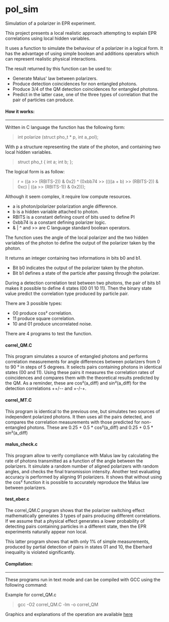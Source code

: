 # pol_sim
Simulation of a polarizer in EPR experiment.

This project presents a local realistic approach attempting to explain EPR correlations using local hidden variables.

It uses a function to simulate the behaviour of a polarizer in a logical form.
It has the advantage of using simple boolean and additions operators which can represent realistic physical interactions.

The result returned by this function can be used to:

  - Generate Malus' law between polarizers.
  - Produce detection coincidences for non entangled photons.
  - Produce 3/4 of the QM detection coincidences for entangled photons.
  - Predict in the latter case, one of the three types of correlation that the pair of particles can produce.

#### How it works:

------------


Written in C language the function has the following form:

>   int polarize (struct pho_t * p, int a_pol);

With p a structure representing the state of the photon, and containing two local hidden variables.

>   struct pho_t
  {
    int a;
    int b;
  };

The logical form is as follow:

>   r = ((a >> (RBITS-2)) & 0x2) ^ (0xbb74 >> ((((a + b) >> (RBITS-2)) & 0xc) | ((a >> (RBITS-1)) & 0x2)));

Although it seem complex, it require low compute resources.

  - a is photon/polarizer polarization angle difference.
  - b is a hidden variable attached to photon.
  - RBITS is a constant defining count of bits used to define PI
  - 0xbb74 is a constant defining polarizer logic.
  - & | ^ and >> are C language standard boolean operators.

The function uses the angle of the local polarizer and the two hidden variables of the photon to define the output of the polarizer taken by the photon.

It returns an integer containing two informations in bits b0 and b1.
  - Bit b0 indicates the output of the polarizer taken by the photon.
  - Bit b1 defines a state of the particle after passing through the polarizer.

During a detection correlation test between two photons, the pair of bits b1 makes it possible to define 4 states (00 01 10 11).
Then the binary state value predict the correlation type produced by particle pair.

There are 3 possible types:
  - 00 produce cos² correlation.
  - 11 produce square correlation.
  - 10 and 01 produce uncorrelated noise.

There are 4 programs to test the function.

#### correl_QM.C

This program simulates a source of entangled photons and performs correlation measurements for angle differences between polarizers from 0 to 90 ° in steps of 5 degrees.
It selects pairs containing photons in identical states (00 and 11).
Using these pairs it measures the correlation rates of coincidences and compares them with the theoretical results predicted by the QM.
As a reminder, these are cos²(a_diff) and sin²(a_diff) for the detection correlations ++/-- and +-/-+.

#### correl_MT.C

This program is identical to the previous one, but simulates two sources of independent polarized photons.
It then uses all the pairs detected, and compares the correlation measurements with those predicted for non-entangled photons.
These are 0.25 + 0.5 * cos²(a_diff) and 0.25 + 0.5 * sin²(a_diff)

#### malus_check.c

This program allow to verify compliance with Malus law by calculating the rate of photons transmitted as a function of the angle between the polarizers.
It simulate a random number of aligned polarizers with random angles, and checks the final transmission intensity.
Another test evaluating accuracy is performed by aligning 91 polarizers.
It shows that without using the cos² function it is possible to accurately reproduce the Malus law between polarizers.

#### test_eber.c

The correl_QM.C program shows that the polarizer switching effect mathematically generates 3 types of pairs producing different correlations.
If we assume that a physical effect generates a lower probability of detecting pairs containing particles in a different state, then the EPR experiments naturally appear non local.

This latter program shows that with only 1% of simple measurements, produced by partial detection of pairs in states 01 and 10, the Eberhard inequality is violated significantly.


#### Compilation:

------------


These programs run in text mode and can be compiled with GCC using the following command:

Example for correl_QM.c
>   gcc -O2 correl_QM.C -lm -o correl_QM

Graphics and explanations of the operation are available [here](http://pierrel5.free.fr/physique/sim_pol/sim_pol_gr_e.htm "sim_pol_gr")
